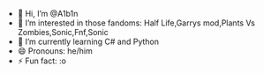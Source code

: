 - 👋 Hi, I’m @A1b1n
- 👀 I’m interested in those fandoms: Half Life,Garrys mod,Plants Vs Zombies,Sonic,Fnf,Sonic
- 🌱 I’m currently learning C# and Python
- 😄 Pronouns: he/him
- ⚡ Fun fact: :o

<!---
A1b1n/A1b1n is a ✨ special ✨ repository because its `README.md` (this file) appears on your GitHub profile.
You can click the Preview link to take a look at your changes.
--->
